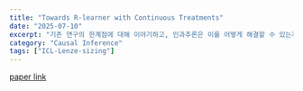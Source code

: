 ```yaml
---
title: "Towards R-learner with Continuous Treatments"
date: "2025-07-10"
excerpt: "기존 연구의 한계점에 대해 이야기하고, 인과추론은 이를 어떻게 해결할 수 있는지에 대한 이야기"
category: "Causal Inference"
tags: ["ICL-Lenze-sizing"]
---
```


[paper link](https://arxiv.org/pdf/2208.00872)

